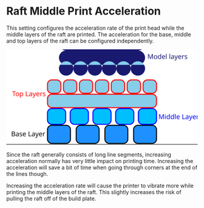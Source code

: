 Raft Middle Print Acceleration
====
<!--if cura_version<5.0:This setting configures the acceleration rate of the print head while the middle layer of the raft is printed. The acceleration for the base, middle and top layers of the raft can be configured independently.-->
<!--if cura_version>=5.0-->This setting configures the acceleration rate of the print head while the middle layers of the raft are printed. The acceleration for the base, middle and top layers of the raft can be configured independently.<!--endif-->

![Where the middle layer is located in the raft](images/raft_dimensions_simplified.svg)

Since the raft generally consists of long line segments, increasing acceleration normally has very little impact on printing time. Increasing the acceleration will save a bit of time when going through corners at the end of the lines though.

Increasing the acceleration rate will cause the printer to vibrate more while printing the middle <!--if cura_version<5.0:layer--><!--if cura_version>=5.0-->layers<!--endif--> of the raft. This slightly increases the risk of pulling the raft off of the build plate.